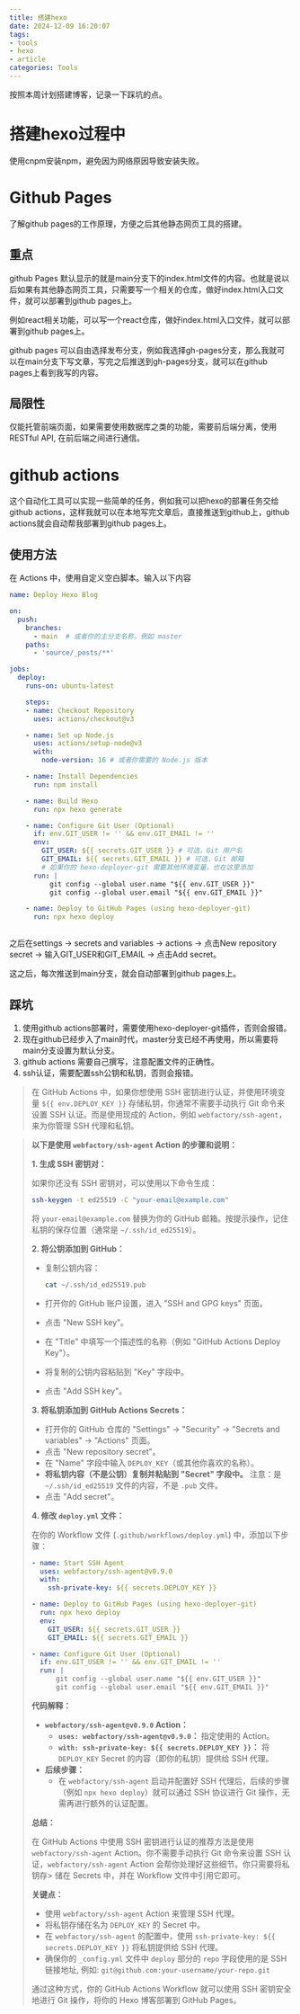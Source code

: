 ```yaml
---
title: 搭建hexo
date: 2024-12-09 16:20:07
tags: 
- tools
- hexo
- article
categories: Tools
---
```


按照本周计划搭建博客，记录一下踩坑的点。

# 搭建hexo过程中

使用cnpm安装npm，避免因为网络原因导致安装失败。

# Github Pages

了解github pages的工作原理，方便之后其他静态网页工具的搭建。

## 重点

github Pages 默认显示的就是main分支下的index.html文件的内容。也就是说以后如果有其他静态网页工具，只需要写一个相关的仓库，做好index.html入口文件，就可以部署到github pages上。

例如react相关功能，可以写一个react仓库，做好index.html入口文件，就可以部署到github pages上。

github pages 可以自由选择发布分支，例如我选择gh-pages分支，那么我就可以在main分支下写文章，写完之后推送到gh-pages分支，就可以在github pages上看到我写的内容。

## 局限性

仅能托管前端页面，如果需要使用数据库之类的功能，需要前后端分离，使用RESTful API, 在前后端之间进行通信。

# github actions

这个自动化工具可以实现一些简单的任务，例如我可以把hexo的部署任务交给github actions，这样我就可以在本地写完文章后，直接推送到github上，github actions就会自动帮我部署到github pages上。

## 使用方法

在 Actions 中，使用自定义空白脚本。输入以下内容

```yml
name: Deploy Hexo Blog

on:
  push:
    branches:
      - main  # 或者你的主分支名称，例如 master
    paths:
      - 'source/_posts/**'

jobs:
  deploy:
    runs-on: ubuntu-latest

    steps:
    - name: Checkout Repository
      uses: actions/checkout@v3

    - name: Set up Node.js
      uses: actions/setup-node@v3
      with:
        node-version: 16 # 或者你需要的 Node.js 版本

    - name: Install Dependencies
      run: npm install

    - name: Build Hexo
      run: npx hexo generate

    - name: Configure Git User (Optional)
      if: env.GIT_USER != '' && env.GIT_EMAIL != ''
      env:
        GIT_USER: ${{ secrets.GIT_USER }} # 可选，Git 用户名
        GIT_EMAIL: ${{ secrets.GIT_EMAIL }} # 可选，Git 邮箱
        # 如果你的 hexo-deployer-git 需要其他环境变量，也在这里添加
      run: |
          git config --global user.name "${{ env.GIT_USER }}"
          git config --global user.email "${{ env.GIT_EMAIL }}"

    - name: Deploy to GitHub Pages (using hexo-deployer-git)
      run: npx hexo deploy



```

之后在settings -> secrets and variables -> actions -> 点击New repository secret -> 输入GIT_USER和GIT_EMAIL -> 点击Add secret。

这之后，每次推送到main分支，就会自动部署到github pages上。

## 踩坑

1. 使用github actions部署时，需要使用hexo-deployer-git插件，否则会报错。
2. 现在github已经步入了main时代，master分支已经不再使用，所以需要将main分支设置为默认分支。
3. github actions 需要自己撰写，注意配置文件的正确性。
4. ssh认证，需要配置ssh公钥和私钥，否则会报错。

> 在 GitHub Actions 中，如果你想使用 SSH 密钥进行认证，并使用环境变量 `${{ env.DEPLOY_KEY }}` 存储私钥，你通常不需要手动执行 Git 命令来设置 SSH 认证。而是使用现成的 Action，例如 `webfactory/ssh-agent`，来为你管理 SSH 代理和私钥。

> **以下是使用 `webfactory/ssh-agent` Action 的步骤和说明：**
> 
> **1. 生成 SSH 密钥对：**
> 
>    如果你还没有 SSH 密钥对，可以使用以下命令生成：
> 
>    ```bash
>    ssh-keygen -t ed25519 -C "your-email@example.com"
>    ```
> 
>    将 `your-email@example.com` 替换为你的 GitHub 邮箱。按提示操作，记住私钥的保存位置（通常是 `~/.ssh/id_ed25519`）。
> 
> **2. 将公钥添加到 GitHub：** 
> 
>    *   复制公钥内容：
> 
>        ```bash
>        cat ~/.ssh/id_ed25519.pub
>        ```
> 
>    *   打开你的 GitHub 账户设置，进入 "SSH and GPG keys" 页面。
>    *   点击 "New SSH key"。
>    *   在 "Title" 中填写一个描述性的名称（例如 "GitHub Actions Deploy Key"）。
>    *   将复制的公钥内容粘贴到 "Key" 字段中。
>    *   点击 "Add SSH key"。
> 
> **3. 将私钥添加到 GitHub Actions Secrets：**
> 
>    *   打开你的 GitHub 仓库的 "Settings" -> "Security" -> "Secrets and variables" -> "Actions" 页面。
>    *   点击 "New repository secret"。
>    *   在 "Name" 字段中输入 `DEPLOY_KEY`（或其他你喜欢的名称）。
>    *   **将私钥内容（不是公钥）复制并粘贴到 "Secret" 字段中。** 注意：是 `~/.ssh/id_ed25519` 文件的内容，不是 `.pub` 文件。
>    *   点击 "Add secret"。
> 
> **4. 修改 `deploy.yml` 文件：**
> 
>    在你的 Workflow 文件 (`.github/workflows/deploy.yml`) 中，添加以下步骤：
> 
>    ```yaml
>    - name: Start SSH Agent
>      uses: webfactory/ssh-agent@v0.9.0
>      with:
>        ssh-private-key: ${{ secrets.DEPLOY_KEY }}
> 
>    - name: Deploy to GitHub Pages (using hexo-deployer-git)
>      run: npx hexo deploy
>      env:
>        GIT_USER: ${{ secrets.GIT_USER }}
>        GIT_EMAIL: ${{ secrets.GIT_EMAIL }}
> 
>    - name: Configure Git User (Optional)
>      if: env.GIT_USER != '' && env.GIT_EMAIL != ''
>      run: |
>          git config --global user.name "${{ env.GIT_USER }}"
>          git config --global user.email "${{ env.GIT_EMAIL }}"
>    ```
> 
> **代码解释：**
> 
> *   **`webfactory/ssh-agent@v0.9.0` Action：**
>     *   **`uses: webfactory/ssh-agent@v0.9.0`：**  指定使用的 Action。
>     *   **`with: ssh-private-key: ${{ secrets.DEPLOY_KEY }}`：**  将 `DEPLOY_KEY` Secret 的内容（即你的私钥）提供给 SSH 代理。
> *   **后续步骤：**
>     *   在 `webfactory/ssh-agent` 启动并配置好 SSH 代理后，后续的步骤（例如 `npx hexo deploy`）就可以通过 SSH 协议进行 Git 操作，无需再进行额外的认证配置。
> 
> **总结：**
> 
> 在 GitHub Actions 中使用 SSH 密钥进行认证的推荐方法是使用 `webfactory/ssh-agent` Action。你不需要手动执行 Git 命令来设置 SSH 认证，`webfactory/ssh-agent` Action 会帮你处理好这些细节。你只需要将私钥存> 储在 Secrets 中，并在 Workflow 文件中引用它即可。
> 
> **关键点：**
> 
> *   使用 `webfactory/ssh-agent` Action 来管理 SSH 代理。
> *   将私钥存储在名为 `DEPLOY_KEY` 的 Secret 中。
> *   在 `webfactory/ssh-agent` 的配置中，使用 `ssh-private-key: ${{ secrets.DEPLOY_KEY }}` 将私钥提供给 SSH 代理。
> *   确保你的 `_config.yml` 文件中 `deploy` 部分的 `repo` 字段使用的是 SSH 链接地址, 例如: `git@github.com:your-username/your-repo.git`
> 
> 通过这种方式，你的 GitHub Actions Workflow 就可以使用 SSH 密钥安全地进行 Git 操作，将你的 Hexo 博客部署到 GitHub Pages。

